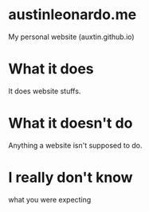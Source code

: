 # austinleonardo.me
My personal website (auxtin.github.io)

# What it does
It does website stuffs.

# What it doesn't do
Anything a website isn't supposed to do.

# I really don't know
what you were expecting
